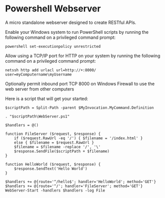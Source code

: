 Powershell Webserver
====================

A micro standalone webserver designed to create RESTful APIs.

Enable your Windows system to run PowerShell scripts by running the following command on a privileged command prompt:

    powershell set-executionpolicy unrestricted
    
Allow using a TCP/IP port for HTTP on your system by running the following command on a privileged command prompt:

    netssh http add urlacl url=http://+:8000/ user=myComputername\myUsername
    
Optionally permit inbound port TCP 8000 on Windows Firewall to use the web server from other computers

Here is a script that will get your started:

    $scriptPath = Split-Path -parent $MyInvocation.MyCommand.Definition
    
    . "$scriptPath\WebServer.ps1"
    
    $handlers = @()
    
    function FileServer ($request, $response) {
        if ($request.RawUrl -eq '/') { $filename = '/index.html' }
        else { $filename = $request.RawUrl }
        $filename = $filename -replace '/', '\'
        $response.SendFile($scriptPath + $filename)
    }
    
    function HelloWorld ($request, $response) {
        $response.SendText('Hello World')
    }
    
    $handlers += @{route='^/hello$'; handler='HelloWorld'; method='GET'}
    $handlers += @{route='^/'; handler='FileServer'; method='GET'}
    WebServer-Start -handlers $handlers -log File
    
